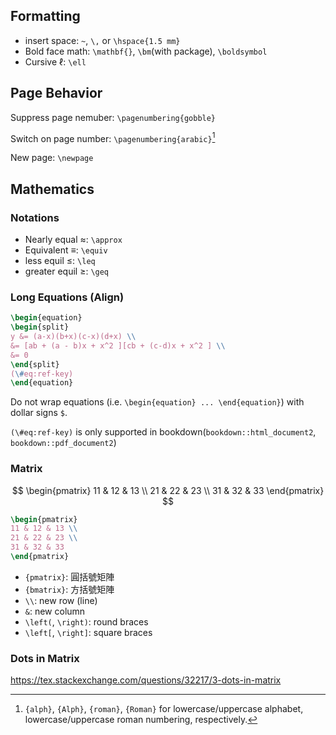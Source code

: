 ## Formatting
- insert space: `~`, `\,` or `\hspace{1.5 mm}`
- Bold face math: `\mathbf{}`, `\bm`(with package), `\boldsymbol`
- Cursive $\ell$: `\ell`

Page Behavior
--------------------------------------
Suppress page nemuber: `\pagenumbering{gobble}`

Switch on page number: `\pagenumbering{arabic}`[^num_format]

New page: `\newpage`

[^num_format]: `{alph}`, `{Alph}`, `{roman}`, `{Roman}` for lowercase/uppercase alphabet, lowercase/uppercase roman numbering, respectively.


Mathematics
---------------------------------

### Notations
- Nearly equal $\approx$: `\approx`
- Equivalent $\equiv$: `\equiv`
- less equil $\leq$: `\leq`
- greater equil $\geq$: `\geq`

### Long Equations (Align)

```latex
\begin{equation}
\begin{split}
y &= (a-x)(b+x)(c-x)(d+x) \\
&= [ab + (a - b)x + x^2 ][cb + (c-d)x + x^2 ] \\
&= 0
\end{split}
(\#eq:ref-key)
\end{equation}
```

Do not wrap equations (i.e. `\begin{equation} ... \end{equation}`) with dollar signs `$`.

`(\#eq:ref-key)` is only supported in bookdown(`bookdown::html_document2`, `bookdown::pdf_document2`)

### Matrix

$$
\begin{pmatrix}
11 & 12 & 13 \\
21 & 22 & 23 \\
31 & 32 & 33
\end{pmatrix}
$$

```latex
\begin{pmatrix}
11 & 12 & 13 \\
21 & 22 & 23 \\
31 & 32 & 33
\end{pmatrix}
```

* `{pmatrix}`: 圓括號矩陣
* `{bmatrix}`: 方括號矩陣
* `\\`: new row (line)
* `&`: new column
* `\left(`, `\right)`: round braces
* `\left[`, `\right]`: square braces

### Dots in Matrix
https://tex.stackexchange.com/questions/32217/3-dots-in-matrix

